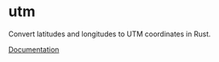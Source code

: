 # utm

Convert latitudes and longitudes to UTM coordinates in Rust.

[Documentation](https://docs.rs/utm)
